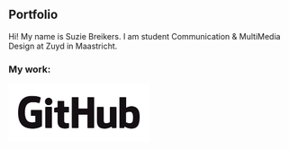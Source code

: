 ## Portfolio

Hi! My name is Suzie Breikers. I am student Communication & MultiMedia Design at Zuyd in Maastricht.  

### My work:





<img src="GitHub_Logo.png" width="250">

